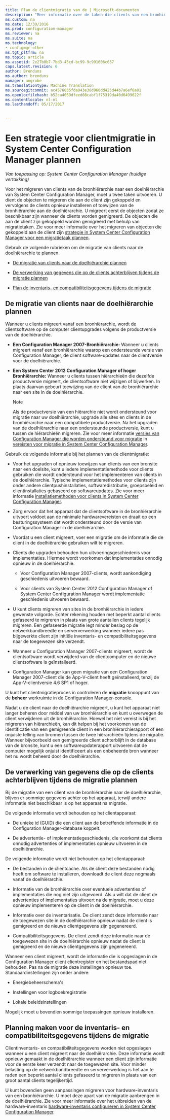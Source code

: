 ```yaml
---
title: Plan de clientmigratie van de | Microsoft-documenten
description: "Meer informatie over de taken die clients van een bronhiërarchie naar een doelhiërarchie van System Center Configuration Manager migreren."
ms.custom: na
ms.date: 12/30/2016
ms.prod: configuration-manager
ms.reviewer: na
ms.suite: na
ms.technology:
- configmgr-other
ms.tgt_pltfrm: na
ms.topic: article
ms.assetid: 2e27b0b7-7bd3-45cd-bc99-9c991606c637
caps.latest.revision: 6
author: Brenduns
ms.author: brenduns
manager: angrobe
ms.translationtype: Machine Translation
ms.sourcegitcommit: ac4576035fda943e38d960dd425d44b7a6ef6a01
ms.openlocfilehash: b52ca4059dfeed08cabf1f75319da40d6499622f
ms.contentlocale: nl-nl
ms.lasthandoff: 05/17/2017


---
```

# <a name="plan-a-client-migration-strategy-in-system-center-configuration-manager"></a>Een strategie voor clientmigratie in System Center Configuration Manager plannen

*Van toepassing op: System Center Configuration Manager (huidige vertakking)*

Voor het migreren van clients van de bronhiërarchie naar een doelhiërarchie van System Center Configuration Manager, moet u twee taken uitvoeren. U dient de objecten te migreren die aan de client zijn gekoppeld en vervolgens de clients opnieuw installeren of toewijzen van de bronhiërarchie aan de doelhiërarchie. U migreert eerst de objecten zodat ze beschikbaar zijn wanneer de clients worden gemigreerd. De objecten die aan de client zijn gekoppeld worden gemigreerd met behulp van migratietaken. Zie voor meer informatie over het migreren van objecten die gekoppeld aan de client zijn [strategie in System Center Configuration Manager voor een migratietaak plannen](../../core/migration/planning-a-migration-job-strategy.md).  

 Gebruik de volgende rubrieken om de migratie van clients naar de doelhiërarchie te plannen.  

-   [De migratie van clients naar de doelhiërarchie plannen](#Planning_for_Client_Agent_Migration)  

-   [De verwerking van gegevens die op de clients achterblijven tijdens de migratie plannen](#Planning_for_Client_Data_Migration)  

-   [Plan de inventaris- en compatibiliteitsgegevens tijdens de migratie](#Planning_for_Inventory_data_migration)  

##  <a name="Planning_for_Client_Agent_Migration"></a> De migratie van clients naar de doelhiërarchie plannen  
 Wanneer u clients migreert vanaf een bronhiërarchie, wordt de clientsoftware op de computer clientupgrades volgens de productversie van de doelhiërarchie.  

-   **Een Configuration Manager 2007-Bronhiërarchie:** Wanneer u clients migreert vanaf een bronhiërarchie waarop een ondersteunde versie van Configuration Manager, de client software-updates naar de clientversie voor de doelhiërarchie.  

-   **Een System Center 2012 Configuration Manager of hoger Bronhiërarchie:** Wanneer u clients tussen hiërarchieën die dezelfde productversie migreert, de clientsoftware niet wijzigen of bijwerken. In plaats daarvan gebeurt toewijzing van de client van de bronhiërarchie naar een site in de doelhiërarchie.  

    > [!NOTE]  
    >  Als de productversie van een hiërarchie niet wordt ondersteund voor migratie naar uw doelhiërarchie, upgrade alle sites en clients in de bronhiërarchie naar een compatibele productversie. Na het upgraden van de doelhiërarchie naar een ondersteunde productversie, kunt u tussen de hiërarchieën migreren. Zie voor meer informatie [versies van Configuration Manager die worden ondersteund voor migratie](../../core/migration/prerequisites-for-migration.md#BKMK_SupportedMigrationVersions) in [vereisten voor migratie in System Center Configuration Manager](../../core/migration/prerequisites-for-migration.md).  

Gebruik de volgende informatie bij het plannen van de clientmigratie:  

-   Voor het upgraden of opnieuw toewijzen van clients van een bronsite naar een doelsite, kunt u iedere implementatiemethode voor clients gebruiken die wordt ondersteund voor het implementeren van clients in de doelhiërarchie. Typische implementatiemethodes voor clients zijn onder andere clientpushinstallaties, softwaredistributie, groepsbeleid en clientinstallaties gebaseerd op softwareupdates. Zie voor meer informatie [installatiemethoden voor clients in System Center Configuration Manager](../../core/clients/deploy/plan/client-installation-methods.md).  

-   Zorg ervoor dat het apparaat dat de clientsoftware in de bronhiërarchie uitvoert voldoet aan de minimale hardwarevereisten en draait op een besturingssysteem dat wordt ondersteund door de versie van Configuration Manager in de doelhiërarchie.  

-   Voordat u een client migreert, voer een migratie om de informatie die de client in de doelhiërarchie gebruiken wilt te migreren.  

-   Clients die upgraden behouden hun uitvoeringsgeschiedenis voor implementaties. Hiermee wordt voorkomen dat implementaties onnodig opnieuw in de doelhiërarchie.  

    -   Voor Configuration Manager 2007-clients, wordt aankondiging geschiedenis uitvoeren bewaard.  

    -   Voor clients van System Center 2012 Configuration Manager of System Center Configuration Manager wordt implementatie geschiedenis uitvoeren bewaard.  

-   U kunt clients migreren van sites in de bronhiërarchie in iedere gewenste volgorde. Echter rekening houden met beperkt aantal clients gefaseerd te migreren in plaats van grote aantallen clients tegelijk migreren. Een gefaseerde migratie legt minder beslag op de netwerkbandbreedte en serververwerking wanneer iedere pas bijgewerkte client zijn initiële inventaris- en compatibiliteitsgegevens naar de toegewezen site verzendt.  

-   Wanneer u Configuration Manager 2007-clients migreert, wordt de clientsoftware wordt verwijderd van de clientcomputer en de nieuwe clientsoftware is geïnstalleerd.  

-   Configuration Manager kan geen migratie van een Configuration Manager 2007-client die de App-V-client heeft geïnstalleerd, tenzij de App-V-clientversie 4.6 SP1 of hoger.  

U kunt het clientmigratieproces in controleren de **migratie** knooppunt van de **beheer** werkruimte in de Configuration Manager-console.  

Nadat u de client naar de doelhiërarchie migreert, u kunt het apparaat niet langer beheren door middel van uw bronhiërarchie en kunt u overwegen de client verwijderen uit de bronhiërarchie. Hoewel het niet vereist is bij het migreren van hiërarchieën, kan dit helpen bij het voorkomen van de identificatie van een gemigreerde client in een bronhiërarchierapport of een onjuiste telling van bronnen tussen de twee hiërarchieën tijdens de migratie. Wanneer bijvoorbeeld een gemigreerde client achterblijft in de database van de bronsite, kunt u een softwareupdaterapport uitvoeren dat de computer mogelijk onjuist identificeert als een onbeheerde bron wanneer het nu wordt beheerd door de doelhiërarchie.  

##  <a name="Planning_for_Client_Data_Migration"></a> De verwerking van gegevens die op de clients achterblijven tijdens de migratie plannen  
Bij de migratie van een client van de bronhiërarchie naar de doelhiërarchie, blijven er sommige gegevens achter op het apparaat, terwijl andere informatie niet beschikbaar is op het apparaat na migratie.  

De volgende informatie wordt behouden op het clientapparaat:  

-   De unieke id (GUID) die een client aan de betreffende informatie in de Configuration Manager-database koppelt.  

-   De advertentie- of implementatiegeschiedenis, die voorkomt dat clients onnodig advertenties of implementaties opnieuw uitvoeren in de doelhiërarchie.  

De volgende informatie wordt niet behouden op het clientapparaat:  

-   De bestanden in de clientcache. Als de client deze bestanden nodig heeft om software te installeren, downloadt de client deze nogmaals vanaf de doelhiërarchie.  

-   Informatie van de bronhiërarchie over eventuele advertenties of implementaties die nog niet zijn uitgevoerd. Als u wilt dat de client de advertenties of implementaties uitvoert na de migratie, moet u deze opnieuw implementeren op de client in de doelhiërarchie.  

-   Informatie over de inventarisatie. De client zendt deze informatie naar de toegewezen site in de doelhiërarchie opnieuw nadat de client is gemigreerd en de nieuwe clientgegevens zijn gegenereerd.  

-   Compatibiliteitsgegevens. De client zendt deze informatie naar de toegewezen site in de doelhiërarchie opnieuw nadat de client is gemigreerd en de nieuwe clientgegevens zijn gegenereerd.  

Wanneer een client migreert, wordt de informatie die is opgeslagen in de Configuration Manager client clientregister en het bestandspad niet behouden. Pas na de migratie deze instellingen opnieuw toe. Standaardinstellingen zijn onder andere:  

-   Energiebeheerschema's  

-   Instellingen voor logboekregistratie  

-   Lokale beleidsinstellingen  

Mogelijk moet u bovendien sommige toepassingen opnieuw installeren.  

##  <a name="Planning_for_Inventory_data_migration"></a> Planning maken voor de inventaris- en compatibiliteitsgegevens tijdens de migratie  
Clientinventaris- en compatibiliteitsgegevens worden niet opgeslagen wanneer u een client migreert naar de doelhiërarchie. Deze informatie wordt opnieuw gemaakt in de doelhiërarchie wanneer een client zijn informatie voor de eerste keer verzendt naar de toegewezen site. Voor minder belasting op de netwerkbandbreedte en serververwerking is het aan te raden een beperkt aantal clients gefaseerd te migreren in plaats van een groot aantal clients tegelijkertijd.  

 U kunt bovendien geen aanpassingen migreren voor hardware-inventaris van een bronhiërarchie. U moet deze apart van de migratie aanbrengen in de doelhiërarchie. Zie voor meer informatie over het uitbreiden van de hardware-inventaris [hardware-inventaris configureren in System Center Configuration Manager](../../core/clients/manage/inventory/configure-hardware-inventory.md).  

